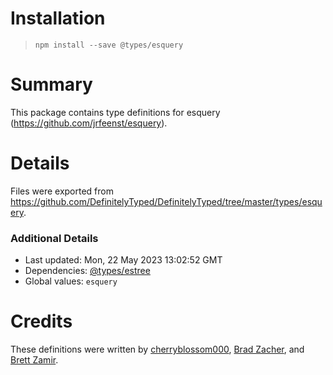 # Installation
> `npm install --save @types/esquery`

# Summary
This package contains type definitions for esquery (https://github.com/jrfeenst/esquery).

# Details
Files were exported from https://github.com/DefinitelyTyped/DefinitelyTyped/tree/master/types/esquery.

### Additional Details
 * Last updated: Mon, 22 May 2023 13:02:52 GMT
 * Dependencies: [@types/estree](https://npmjs.com/package/@types/estree)
 * Global values: `esquery`

# Credits
These definitions were written by [cherryblossom000](https://github.com/cherryblossom000), [Brad Zacher](https://github.com/bradzacher), and [Brett Zamir](https://github.com/brettz9).
